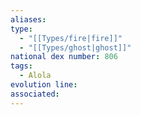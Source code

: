 ```yaml
---
aliases: 
type:
  - "[[Types/fire|fire]]"
  - "[[Types/ghost|ghost]]"
national dex number: 806
tags:
  - Alola
evolution line: 
associated:
---
```

